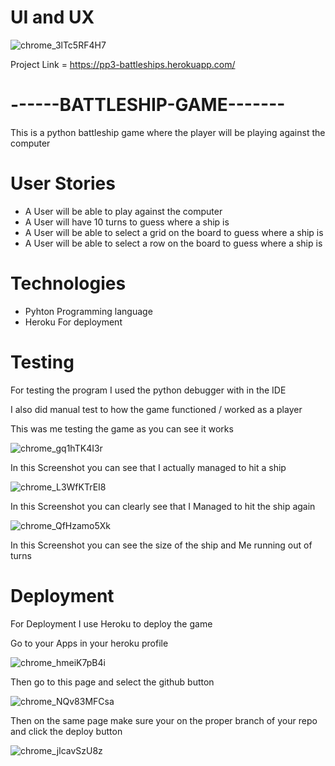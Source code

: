 
# UI and UX

![chrome_3lTc5RF4H7](https://user-images.githubusercontent.com/43074374/167611433-a6d446aa-1f9b-434d-8496-f252a915a67d.png)

Project Link = https://pp3-battleships.herokuapp.com/

# ------BATTLESHIP-GAME-------
  This is a python battleship game where the player will be playing against the computer

# User Stories

 - A User will be able to play against the computer 
 - A User will have 10 turns to guess where a ship is
 - A User will be able to select a grid on the board to guess where a ship is 
 - A User will be able to select a row on the board to guess where a ship is 

# Technologies
 - Pyhton Programming language
 - Heroku For deployment 

# Testing
  For testing the program I used the python debugger with in the IDE

  I also did manual test to how the game functioned / worked as a player

  This was me testing the game as you can see it works

  ![chrome_gq1hTK4I3r](https://user-images.githubusercontent.com/43074374/187060587-8c5d416c-7846-49a3-abc9-4736a100e331.png)

  In this Screenshot you can see that I actually managed to hit a ship

  ![chrome_L3WfKTrEI8](https://user-images.githubusercontent.com/43074374/187060606-2576168c-0b58-453f-abab-89b36973de8c.png)

  In this Screenshot you can clearly see that I Managed to hit the ship again

  ![chrome_QfHzamo5Xk](https://user-images.githubusercontent.com/43074374/187060617-6c0d5598-ab81-4abf-9ad6-63d3aaea15e0.png)

  In this Screenshot you can see the size of the ship and Me running out of turns
  



# Deployment
  For Deployment I use Heroku to deploy the game

  Go to your Apps in your heroku profile 

  ![chrome_hmeiK7pB4i](https://user-images.githubusercontent.com/43074374/187060903-ac072171-ea8f-4530-848f-cb9554f5fbb5.png)

  Then go to this page and select the github button 
  
  ![chrome_NQv83MFCsa](https://user-images.githubusercontent.com/43074374/187060942-fa6d611e-7a60-48e7-a31b-d883557c955b.png)

  Then on the same page make sure your on the proper branch of your repo and click the deploy button 

  ![chrome_jlcavSzU8z](https://user-images.githubusercontent.com/43074374/187061047-406a900c-f2b8-4b5b-864f-8b3de3721e64.png)
